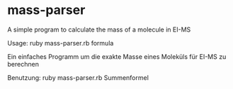 # mass-parser
A simple program to calculate the mass of a molecule in EI-MS

Usage: ruby mass-parser.rb formula

Ein einfaches Programm um die exakte Masse eines Moleküls für EI-MS zu berechnen

Benutzung: ruby mass-parser.rb Summenformel
